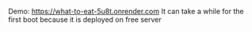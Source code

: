 Demo: https://what-to-eat-5u8t.onrender.com
It can take a while for the first boot because it is deployed on free server
